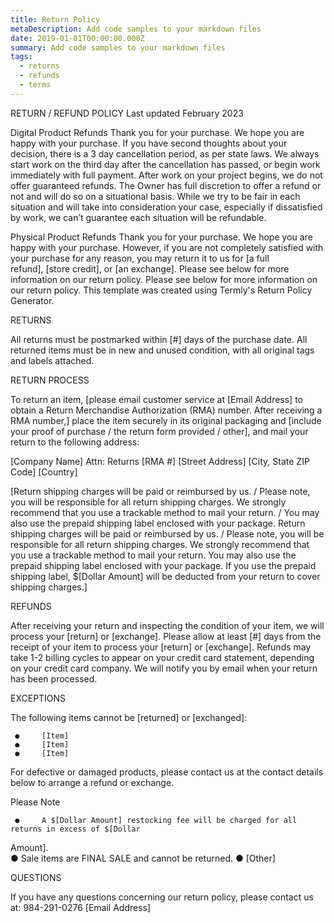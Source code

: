 ```yaml
---
title: Return Policy 
metaDescription: Add code samples to your markdown files
date: 2019-01-01T00:00:00.000Z
summary: Add code samples to your markdown files
tags:
  - returns
  - refunds
  - terms 
---
```

RETURN / REFUND POLICY
Last updated February 2023

Digital Product Refunds
Thank you for your purchase. We hope you are happy with your purchase. If you have second thoughts about your decision, there is a 3 day cancellation period, as per state laws. We always start work on the third day after the cancellation has passed, or begin work immediately with full payment. After work on your project begins, we do not offer guaranteed refunds. The Owner has full discretion to offer a refund or not and will do so on a situational basis. While we try to be fair in each situation and will take into consideration your case, especially if dissatisfied by work, we can’t guarantee each situation will be refundable.

Physical Product Refunds
Thank you for your purchase. We hope you are happy with your purchase. However, if you are not completely satisfied with your purchase for any reason, you may return it to us for [a full refund], [store credit], or [an exchange]. Please see below for more information on our return policy. Please see below for more information on our return policy. This template was created using Termly's Return Policy Generator.


RETURNS

All returns must be postmarked within [#] days of the purchase date. All returned items must be in new and unused condition, with all original tags and labels attached. 

RETURN PROCESS

To return an item, [please email customer service at [Email Address] to obtain a Return Merchandise Authorization (RMA) number. After receiving a RMA number,] place the item securely in its original packaging and [include your proof of purchase / the return form provided / other], and mail your return to the following address:

[Company Name]
Attn: Returns
[RMA #]
[Street Address]
[City, State ZIP Code]
[Country]

[Return shipping charges will be paid or reimbursed by us. / Please note, you will be responsible for all return shipping charges. We strongly recommend that you use a trackable method to mail your return. / You may also use the prepaid shipping label enclosed with your package. Return shipping charges will be paid or reimbursed by us. / Please note, you will be responsible for all return shipping charges. We strongly recommend that you use a trackable method to mail your return. You may also use the prepaid shipping label enclosed with your package. If you use the prepaid shipping label, $[Dollar Amount] will be deducted from your return to cover shipping charges.]

REFUNDS

After receiving your return and inspecting the condition of your item, we will process your [return] or [exchange]. Please allow at least [#] days from the receipt of your item to process your [return] or [exchange]. Refunds may take 1-2 billing cycles to appear on your credit card statement, depending on your credit card company. We will notify you by email when your return has been processed.

EXCEPTIONS    

The following items cannot be [returned] or [exchanged]: 
 
     ●     [Item]
     ●     [Item]
     ●     [Item]

For defective or damaged products, please contact us at the contact details below to arrange a refund or exchange. 
 
Please Note
  
     ●     A $[Dollar Amount] restocking fee will be charged for all returns in excess of $[Dollar 
Amount].          
     ●     Sale items are FINAL SALE and cannot be returned.
     ●     [Other]

QUESTIONS

If you have any questions concerning our return policy, please contact us at:
984-291-0276
[Email Address]